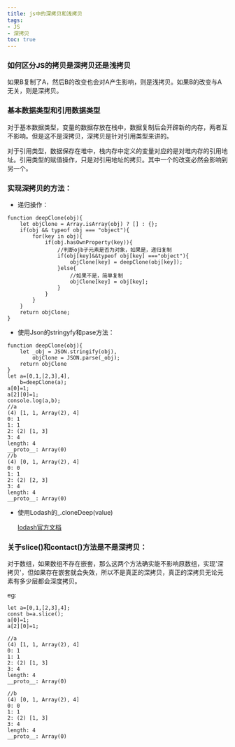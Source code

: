 ```yaml
---
title: js中的深拷贝和浅拷贝
tags: 
- JS
- 深拷贝
toc: true
---
```

### 如何区分JS的拷贝是深拷贝还是浅拷贝
如果B复制了A，然后B的改变也会对A产生影响，则是浅拷贝。如果B的改变与A无关，则是深拷贝。
 
### 基本数据类型和引用数据类型
对于基本数据类型，变量的数据存放在栈中，数据复制后会开辟新的内存，两者互不影响。但是这不是深拷贝，深拷贝是针对引用类型来讲的。

对于引用类型，数据保存在堆中，栈内存中定义的变量对应的是对堆内存的引用地址。引用类型的赋值操作，只是对引用地址的拷贝。其中一个的改变必然会影响到另一个。

### 实现深拷贝的方法：

- 递归操作：

```
function deepClone(obj){
    let objClone = Array.isArray(obj) ? [] : {};
    if(obj && typeof obj === "object"){
        for(key in obj){
            if(obj.hasOwnProperty(key)){
                //判断ojb子元素是否为对象，如果是，递归复制
                if(obj[key]&&typeof obj[key] ==="object"){
                    objClone[key] = deepClone(obj[key]);
                }else{
                    //如果不是，简单复制
                    objClone[key] = obj[key];
                }
            }
        }
    }
    return objClone;
}    
```
<!--more-->

- 使用Json的stringyfy和pase方法：

```
function deepClone(obj){
    let _obj = JSON.stringify(obj),
        objClone = JSON.parse(_obj);
    return objClone
}    
let a=[0,1,[2,3],4],
    b=deepClone(a);
a[0]=1;
a[2][0]=1;
console.log(a,b);
//a
(4) [1, 1, Array(2), 4]
0: 1
1: 1
2: (2) [1, 3]
3: 4
length: 4
__proto__: Array(0)
//b
(4) [0, 1, Array(2), 4]
0: 0
1: 1
2: (2) [2, 3]
3: 4
length: 4
__proto__: Array(0)
```
- 使用Lodash的_.cloneDeep(value)

  [lodash官方文档](https://lodash.com/docs/4.17.11#cloneDeep)

### 关于slice()和contact()方法是不是深拷贝：
对于数组，如果数组不存在嵌套，那么这两个方法确实能不影响原数组，实现'深拷贝'，但如果存在嵌套就会失效，所以不是真正的深拷贝，真正的深拷贝无论元素有多少层都会深度拷贝。

eg:
~~~
let a=[0,1,[2,3],4];
const b=a.slice();
a[0]=1;
a[2][0]=1;

//a
(4) [1, 1, Array(2), 4]
0: 1
1: 1
2: (2) [1, 3]
3: 4
length: 4
__proto__: Array(0)

//b
(4) [0, 1, Array(2), 4]
0: 0
1: 1
2: (2) [1, 3]
3: 4
length: 4
__proto__: Array(0)

~~~




